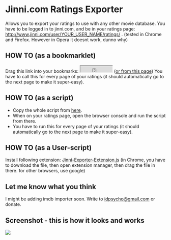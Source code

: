 # Jinni.com Ratings Exporter
Allows you to export your ratings to use with any other movie database.
You have to be logged in to jinni.com, and be in your ratings page: http://www.jinni.com/user/YOUR_USER_NAME/ratings/ .
(tested in Chrome and Firefox. However in Opera it doesnt work, dunno why)


## HOW TO (as a bookmarklet)
Drag this link into your bookmarks: <iframe style="width: 100px; height: 20px; display: inline; overflow: hidden;" src="http://p.brm.sk/jinni-exporter/jinni-exporter-bookmarklet.htm"></iframe> (<a href="http://p.brm.sk/jinni-exporter/jinni-exporter-bookmarklet.htm">or from this page</a>)
You have to call this for every page of your ratings (it should automatically go to the next page to make it super-easy).


## HOW TO (as a script)
- Copy the whole script from <a href="http://p.brm.sk/jinni-exporter/jinni-exporter.js">here</a>.
- When on your ratings page, open the browser console and run the script from there.
- You have to run this for every page of your ratings (it should automatically go to the next page to make it super-easy).


## HOW TO (as a User-script)
Install following extension: <a href="http://p.brm.sk/jinni-exporter/jinni-exporter-extension.user.js">Jinni-Exporter-Extension.js</a>
(in Chrome, you have to download the file, then open extension manager, then drag the file in there. for other browsers, use google)


## Let me know what you think
I might be adding imdb importer soon.
Write to <a href="idpsycho@gmail.com">idpsycho@gmail.com</a> or donate.


## Screenshot - this is how it looks and works
<img src="http://p.brm.sk/jinni-exporter/jinni-exporter.png">
